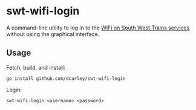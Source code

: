 # swt-wifi-login

A command-line utility to log in to the [WiFi on South West Trains
services][swt] without using the graphical interface.

[swt]: https://www.southwesttrains.co.uk/news/freewifi/

## Usage

Fetch, build, and install:
```
go install github.com/dcarley/swt-wifi-login
```

Login:
```
swt-wifi-login <username> <password>
```
